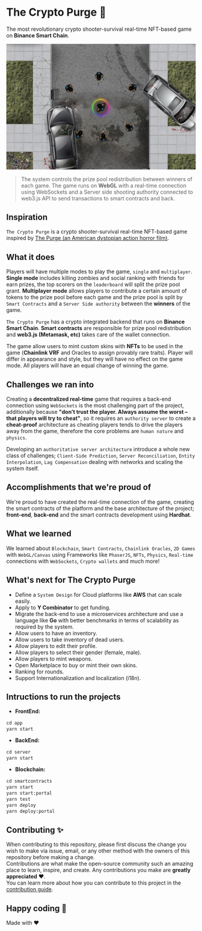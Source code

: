 # The Crypto Purge 💸
The most revolutionary crypto shooter-survival real-time NFT-based game on **Binance Smart Chain**.

<p align="center">
  <a href="https://bio.link/thecryptopurge" target="blank"><img src="img/thecryptopurge.jpeg" width="680" alt="The Crypto Purge" /></a>
</p>

> The system controls the prize pool redistribution between winners of each game. The game runs on **WebGL** with a real-time connection using WebSockets and a Server side shooting authority connected to web3.js API to send transactions to smart contracts and back.

## Inspiration
`The Crypto Purge` is a crypto shooter-survival real-time NFT-based game inspired by [The Purge (an American dystopian action horror film)](https://en.wikipedia.org/wiki/The_Purge).

## What it does
Players will have multiple modes to play the game, `single` and `multiplayer`. **Single mode** includes killing zombies and social ranking with friends for earn prizes, the top scorers on the `leaderboard` will split the prize pool grant. 
**Multiplayer mode** allows players to contribute a certain amount of tokens to the prize pool before each game and the prize pool is split by `Smart Contracts` and a `Server Side authority` between the **winners** of the game.

`The Crypto Purge` has a crypto integrated backend that runs on **Binance Smart Chain**. **Smart contracts** are responsible for prize pool redistribution and **web3.js (Metamask, etc)** takes care of the wallet connection.

The game allow users to mint custom skins with **NFTs** to be used in the game (**Chainlink VRF** and Oracles to assign provably rare traits). Player will differ in appearance and style, but they will have no effect on the game mode.
All players will have an equal change of winning the game.

## Challenges we ran into
Creating a **decentralized real-time** game that requires a back-end connection using `WebSockets` is the most challenging part of the project, additionally because **"don’t trust the player. Always assume the worst – that players will try to cheat"**, so it requires an `authority server` to create a **cheat-proof** architecture as cheating players tends to drive the players away from the game, therefore the core problems are `human nature` and `physics`.

Developing an `authoritative server architecture` introduce a whole new class of challenges; `Client-Side Prediction`, `Server Reconciliation`, `Entity Interpolation`, `Lag Compensation` dealing with networks and scaling the system itself.

## Accomplishments that we're proud of
We're proud to have created the real-time connection of the game, creating the smart contracts of the platform and the base architecture of the project; **front-end**, **back-end** and the smart contracts development using **Hardhat**.

## What we learned
We learned about `Blockchain`, `Smart Contracts`, `Chainlink Oracles`, `2D Games` with `WebGL/Canvas` using Frameworks like `PhaserJS`, `NFTs`, `Physics`, `Real-time` connections with `WebSockets`, `Crypto wallets` and much more!

## What's next for The Crypto Purge

- Define a `System Design` for Cloud platforms like **AWS** that can scale easily.
- Apply to **Y Combinator** to get funding.
- Migrate the back-end to use a microservices architecture and use a language like **Go** with better benchmarks in terms of scalability as required by the system.
- Allow users to have an inventory.
- Allow users to take inventory of dead users.
- Allow players to edit their profile.
- Allow players to select their gender (female, male).
- Allow players to mint weapons.
- Open Marketplace to buy or mint their own skins.
- Ranking for rounds.
- Support Internationalization and localization (i18n).

## Intructions to run the projects
- **FrontEnd:**
```
cd app
yarn start
```
- **BackEnd:**
```
cd server
yarn start
```
- **Blockchain:**
```
cd smartcontracts
yarn start
yarn start:portal
yarn test
yarn deploy
yarn deploy:portal
```

## Contributing ✨
When contributing to this repository, please first discuss the change you wish to make via issue, email, or any other method with the owners of this repository before making a change.  
Contributions are what make the open-source community such an amazing place to learn, inspire, and create. Any contributions you make are **greatly appreciated** ❤️.  
You can learn more about how you can contribute to this project in the [contribution guide](CONTRIBUTING.md).


## Happy coding 💯
Made with ❤️


